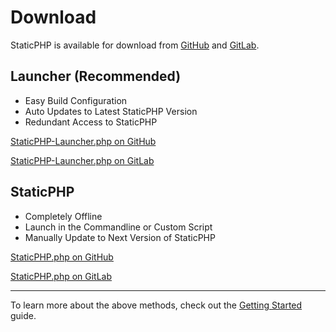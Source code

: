 # Download

StaticPHP is available for download from [GitHub](https://weburl.net/github/staticphp) and [GitLab](https://weburl.net/gitlab/staticphp).

## Launcher (Recommended)

- Easy Build Configuration
- Auto Updates to Latest StaticPHP Version
- Redundant Access to StaticPHP

[StaticPHP-Launcher.php on GitHub](https://weburl.net/github/staticphp/StaticPHP-Launcher)

[StaticPHP-Launcher.php on GitLab](https://weburl.net/gitlab/staticphp/StaticPHP-Launcher)

## StaticPHP

- Completely Offline
- Launch in the Commandline or Custom Script
- Manually Update to Next Version of StaticPHP

[StaticPHP.php on GitHub](https://weburl.net/github/staticphp/StaticPHP)

[StaticPHP.php on GitLab](https://weburl.net/gitlab/staticphp/StaticPHP)

___

To learn more about the above methods, check out the [Getting Started](docs/Getting-Started.md) guide.


